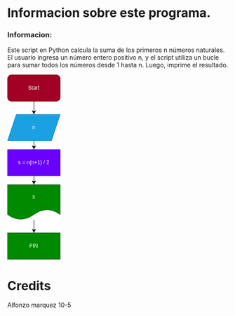# Informacion sobre este programa.

### Informacion:

Este script en Python calcula la suma de los primeros n números naturales. El usuario ingresa un número entero positivo n, y el script utiliza un bucle para sumar todos los números desde 1 hasta n. Luego, imprime el resultado.

!["Diagrama"](./Storage/Plano.png)


# Credits

Alfonzo marquez 10-5